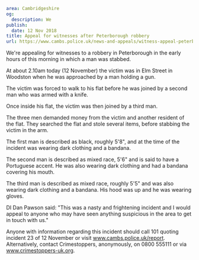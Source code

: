 ```yaml
area: Cambridgeshire
og:
  description: We
publish:
  date: 12 Nov 2018
title: Appeal for witnesses after Peterborough robbery
url: https://www.cambs.police.uk/news-and-appeals/witness-appeal-peterborough-robbery
```

We're appealing for witnesses to a robbery in Peterborough in the early hours of this morning in which a man was stabbed.

At about 2.10am today (12 November) the victim was in Elm Street in Woodston when he was approached by a man holding a gun.

The victim was forced to walk to his flat before he was joined by a second man who was armed with a knife.

Once inside his flat, the victim was then joined by a third man.

The three men demanded money from the victim and another resident of the flat. They searched the flat and stole several items, before stabbing the victim in the arm.

The first man is described as black, roughly 5'8", and at the time of the incident was wearing dark clothing and a bandana.

The second man is described as mixed race, 5'6" and is said to have a Portuguese accent. He was also wearing dark clothing and had a bandana covering his mouth.

The third man is described as mixed race, roughly 5'5" and was also wearing dark clothing and a bandana. His hood was up and he was wearing gloves.

DI Dan Pawson said: "This was a nasty and frightening incident and I would appeal to anyone who may have seen anything suspicious in the area to get in touch with us."

Anyone with information regarding this incident should call 101 quoting incident 23 of 12 November or visit www.cambs.police.uk/report. Alternatively, contact Crimestoppers, anonymously, on 0800 555111 or via www.crimestoppers-uk.org.
